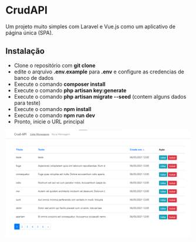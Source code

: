 # CrudAPI
Um projeto muito simples com Laravel e Vue.js como um aplicativo de página única (SPA).

## Instalação
- Clone o repositório com __git clone__
- edite o arqruivo __.env.example__ para __.env__ e configure as credencias de banco de dados
- Execute o comando __composer install__
- Execute o comando __php artisan key:generate__
- Execute o comando __php artisan migrate --seed__ (contem alguns dados para teste)
- Execute o comando __npm install__ 
- Execute o comando __npm run dev__ 
- Pronto, inicie o URL principal

![](./screen.png)


